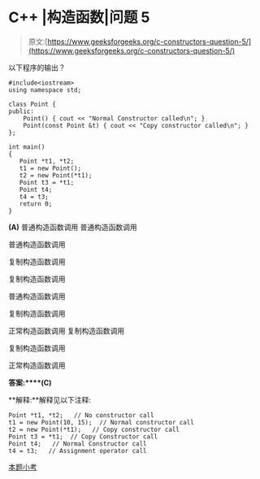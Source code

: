 # C++ |构造函数|问题 5

> 原文:[https://www.geeksforgeeks.org/c-constructors-question-5/](https://www.geeksforgeeks.org/c-constructors-question-5/)

以下程序的输出？

```
#include<iostream>
using namespace std;

class Point {
public:
    Point() { cout << "Normal Constructor called\n"; }
    Point(const Point &t) { cout << "Copy constructor called\n"; }
};

int main()
{
   Point *t1, *t2;
   t1 = new Point();
   t2 = new Point(*t1);
   Point t3 = *t1;
   Point t4;
   t4 = t3;
   return 0;
}
```

**(A)** 普通构造函数调用
普通构造函数调用

普通构造函数调用

复制构造函数调用

复制构造函数调用

普通构造函数调用

复制构造函数调用

正常构造函数调用
复制构造函数调用

复制构造函数调用

正常构造函数调用

**答案:****(C)**

**解释:**解释见以下注释:

```
Point *t1, *t2;   // No constructor call
t1 = new Point(10, 15);  // Normal constructor call
t2 = new Point(*t1);   // Copy constructor call 
Point t3 = *t1;  // Copy Constructor call
Point t4;   // Normal Constructor call
t4 = t3;   // Assignment operator call 
```

[本题小考](https://www.geeksforgeeks.org/quiz-corner-gq/)